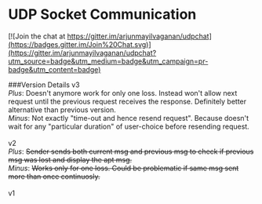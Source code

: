 # UDP Socket Communication

[![Join the chat at https://gitter.im/arjunmayilvaganan/udpchat](https://badges.gitter.im/Join%20Chat.svg)](https://gitter.im/arjunmayilvaganan/udpchat?utm_source=badge&utm_medium=badge&utm_campaign=pr-badge&utm_content=badge)
<br/>



###Version Details
v3 <br/>
*Plus*: Doesn't anymore work for only one loss. Instead won't allow next request until the previous request receives the response. Definitely better alternative than previous version.
<br/>
*Minus*: Not exactly "time-out and hence resend request". Because doesn't wait for any "particular duration" of user-choice before resending request.
<br/>
<br/>
v2 <br/>
*Plus*: ~~Sender sends both current msg and previous msg to check if previous msg was lost and display the apt msg.~~
<br/>
*Minus*: ~~Works only for one loss. Could be problematic if same msg sent more than once continuosly.~~
<br/>
<br/>
v1 <br/>

